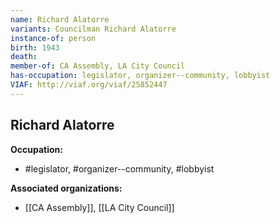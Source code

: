 ```yaml
---
name: Richard Alatorre
variants: Councilman Richard Alatorre
instance-of: person
birth: 1943
death: 
member-of: CA Assembly, LA City Council
has-occupation: legislator, organizer--community, lobbyist
VIAF: http://viaf.org/viaf/25852447
---
```

## Richard Alatorre

**Occupation:** 
- #legislator, #organizer--community, #lobbyist

**Associated organizations:** 
- [[CA Assembly]], [[LA City Council]]